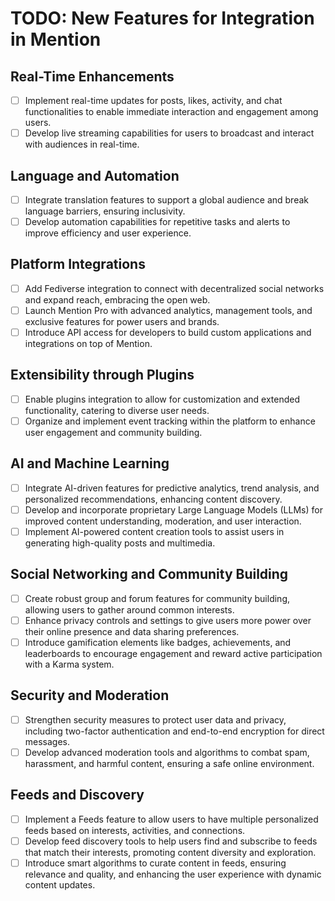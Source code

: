 # TODO: New Features for Integration in Mention

## Real-Time Enhancements
- [ ] Implement real-time updates for posts, likes, activity, and chat functionalities to enable immediate interaction and engagement among users.
- [ ] Develop live streaming capabilities for users to broadcast and interact with audiences in real-time.

## Language and Automation
- [ ] Integrate translation features to support a global audience and break language barriers, ensuring inclusivity.
- [ ] Develop automation capabilities for repetitive tasks and alerts to improve efficiency and user experience.

## Platform Integrations
- [ ] Add Fediverse integration to connect with decentralized social networks and expand reach, embracing the open web.
- [ ] Launch Mention Pro with advanced analytics, management tools, and exclusive features for power users and brands.
- [ ] Introduce API access for developers to build custom applications and integrations on top of Mention.

## Extensibility through Plugins
- [ ] Enable plugins integration to allow for customization and extended functionality, catering to diverse user needs.
- [ ] Organize and implement event tracking within the platform to enhance user engagement and community building.

## AI and Machine Learning
- [ ] Integrate AI-driven features for predictive analytics, trend analysis, and personalized recommendations, enhancing content discovery.
- [ ] Develop and incorporate proprietary Large Language Models (LLMs) for improved content understanding, moderation, and user interaction.
- [ ] Implement AI-powered content creation tools to assist users in generating high-quality posts and multimedia.

## Social Networking and Community Building
- [ ] Create robust group and forum features for community building, allowing users to gather around common interests.
- [ ] Enhance privacy controls and settings to give users more power over their online presence and data sharing preferences.
- [ ] Introduce gamification elements like badges, achievements, and leaderboards to encourage engagement and reward active participation with a Karma system.

## Security and Moderation
- [ ] Strengthen security measures to protect user data and privacy, including two-factor authentication and end-to-end encryption for direct messages.
- [ ] Develop advanced moderation tools and algorithms to combat spam, harassment, and harmful content, ensuring a safe online environment.

## Feeds and Discovery
- [ ] Implement a Feeds feature to allow users to have multiple personalized feeds based on interests, activities, and connections.
- [ ] Develop feed discovery tools to help users find and subscribe to feeds that match their interests, promoting content diversity and exploration.
- [ ] Introduce smart algorithms to curate content in feeds, ensuring relevance and quality, and enhancing the user experience with dynamic content updates.
